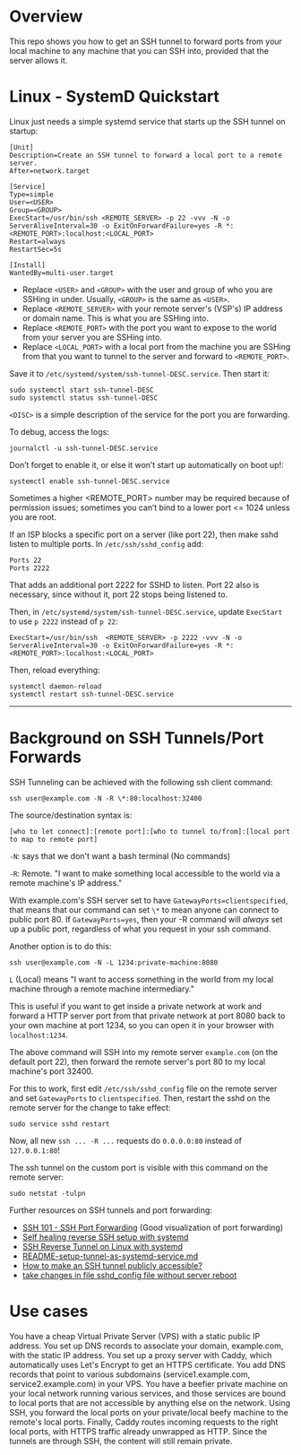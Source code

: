 # Overview

This repo shows you how to get an SSH tunnel to forward ports from your local
machine to any machine that you can SSH into, provided that the server allows it.


# Linux - SystemD Quickstart

Linux just needs a simple systemd service that starts up the SSH tunnel on
startup:

```
[Unit]
Description=Create an SSH tunnel to forward a local port to a remote server.
After=network.target

[Service]
Type=simple
User=<USER>
Group=<GROUP>
ExecStart=/usr/bin/ssh <REMOTE_SERVER> -p 22 -vvv -N -o ServerAliveInterval=30 -o ExitOnForwardFailure=yes -R *:<REMOTE_PORT>:localhost:<LOCAL_PORT>
Restart=always
RestartSec=5s

[Install]
WantedBy=multi-user.target
```

* Replace `<USER>` and `<GROUP>` with the user and group of who you are SSHing
  in under. Usually, `<GROUP>` is the same as `<USER>`.
* Replace `<REMOTE_SERVER>` with your remote server's (VSP's) IP address or
  domain name. This is what you are SSHing into.
* Replace `<REMOTE_PORT>` with the port you want to expose to the world from your
  server you are SSHing into.
* Replace `<LOCAL_PORT>` with a local port from the machine you are SSHing from
  that you want to tunnel to the server and forward to `<REMOTE_PORT>`.

Save it to `/etc/systemd/system/ssh-tunnel-DESC.service`. Then start it:

```
sudo systemctl start ssh-tunnel-DESC
sudo systemctl status ssh-tunnel-DESC
```

`<DISC>` is a simple description of the service for the port you are forwarding.

To debug, access the logs:

```
journalctl -u ssh-tunnel-DESC.service
```

Don’t forget to enable it, or else it won’t start up automatically on boot up!:

```
systemctl enable ssh-tunnel-DESC.service
```

Sometimes a higher <REMOTE_PORT> number may be required because of permission
issues; sometimes you can’t bind to a lower port  <= 1024 unless you are root.

If an ISP blocks a specific port on a server (like port 22), then make sshd
listen to multiple ports. In `/etc/ssh/sshd_config` add:

```
Ports 22
Ports 2222
```

That adds an additional port 2222 for SSHD to listen. Port 22 also is necessary,
since without it, port 22 stops being listened to.

Then, in `/etc/systemd/system/ssh-tunnel-DESC.service`, update `ExecStart` to
use `p 2222` instead of `p 22`:

```
ExecStart=/usr/bin/ssh  <REMOTE_SERVER> -p 2222 -vvv -N -o ServerAliveInterval=30 -o ExitOnForwardFailure=yes -R *:<REMOTE_PORT>:localhost:<LOCAL_PORT>
```

Then, reload everything:

```
systemctl daemon-reload
systemctl restart ssh-tunnel-DESC.service
```

--------------------------------------------------------------------------------

# Background on SSH Tunnels/Port Forwards

SSH Tunneling can be achieved with the following ssh client command:

```
ssh user@example.com -N -R \*:80:localhost:32400
```

The source/destination syntax is:

```
[who to let connect]:[remote port]:[who to tunnel to/from]:[local port to map to remote port]
```


`-N`: says that we don't want a bash terminal (No commands)

`-R`: Remote. "I want to make something local accessible to the world via a
remote machine's IP address."

With example.com's SSH server set to have `GatewayPorts=clientspecified`, that
means that our command can set `\*` to mean anyone can connect to public port
80. If `GatewayPorts=yes`, then your -R command will _always_ set up a public
port, regardless of what you request in your ssh command.


Another option is to do this:

```
ssh user@example.com -N -L 1234:private-machine:8080
```

`L` (Local) means "I want to access something in the world from my local
machine through a remote machine intermediary."

This is useful if you want to get inside a private network at work and forward a
HTTP server port from that private network at port 8080 back to your own machine
at port 1234, so you can open it in your browser with `localhost:1234`.


The above command will SSH into my remote server `example.com` (on the
default port 22), then forward the remote server's port 80 to my local machine's
port 32400.

For this to work, first edit `/etc/ssh/sshd_config` file on the remote server
and set `GatewayPorts` to `clientspecified`.
Then, restart the sshd on the remote server for the change to take effect:

```
sudo service sshd restart
```

Now, all new `ssh ... -R ...` requests do `0.0.0.0:80` instead of
`127.0.0.1:80`!


The ssh tunnel on the custom port is visible with this command on the remote
server:

```
sudo netstat -tulpn
```


Further resources on SSH tunnels and port forwarding:

* [SSH 101 - SSH Port Forwarding](https://www.youtube.com/watch?v=JKrO5WABdoY) (Good visualization of port forwarding)
* [Self healing reverse SSH setup with systemd](https://blog.stigok.com/2018/04/22/self-healing-reverse-ssh-systemd-service.html)
* [SSH Reverse Tunnel on Linux with systemd](https://blog.kylemanna.com/linux/ssh-reverse-tunnel-on-linux-with-systemd/)
* [README-setup-tunnel-as-systemd-service.md](https://gist.github.com/drmalex07/c0f9304deea566842490)
* [How to make an SSH tunnel publicly accessible?](https://superuser.com/questions/588591/how-to-make-ssh-tunnel-open-to-public)
* [take changes in file sshd_config file without server reboot](https://askubuntu.com/questions/462968/take-changes-in-file-sshd-config-file-without-server-reboot)


# Use cases

You have a cheap Virtual Private Server (VPS) with a static public IP address.
You set up DNS records to associate your domain, example.com, with the static IP
address. You set up a proxy server with Caddy, which automatically uses Let's
Encrypt to get an HTTPS certificate. You add DNS records that point to various
subdomains (service1.example.com, service2.example.com) in your VPS.
You have a beefier private machine on your local network running various
services, and those services are bound to local ports that are not accessible
by anything else on the network.
Using SSH, you forward the local ports on your private/local beefy machine to
the remote's local ports. Finally, Caddy routes incoming requests to the right
local ports, with HTTPS traffic already unwrapped as HTTP. Since the tunnels are
through SSH, the content will still remain private.


